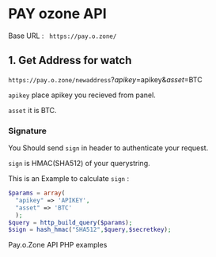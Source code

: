 # PAY ozone API 
Base URL : ``` https://pay.o.zone/```
## 1. Get Address for watch
```https://pay.o.zone/newaddress```?*apikey*=apikey&*asset*=BTC

`apikey` place apikey you recieved from panel.

`asset` it is BTC.

### Signature

You Should send `sign` in header to authenticate your request.

`sign` is HMAC(SHA512) of your querystring.

This is an Example to calculate `sign` :

```PHP
$params = array(
  "apikey" => 'APIKEY',
  "asset" => 'BTC'
  );
$query = http_build_query($params);
$sign = hash_hmac("SHA512",$query,$secretkey);
```

Pay.o.Zone API PHP examples
